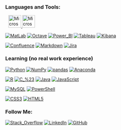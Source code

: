 ### Languages and Tools:
<a href="https://www.credly.com/badges/2b089012-27f7-4c6d-ba99-7c88569dd71e" title="Link to Certificate"  target="_blank" style="padding: 10px;">
 <img alt="Microsoft_SQL_Server"  src="https://img.shields.io/badge/-Microsoft_SQL_Server-cc2927?style=for-the-badge&logo=microsoft-sql-server&logoColor=FFFFFF"  height=40>
 <img alt="Microsoft_SQL_Server"  src="https://images.credly.com/size/340x340/images/85c76aaa-ffea-442a-8c0a-9c0589514d83/Querying_Data_with_Transact-SQL-01.png" height=40>
</a>


[![MatLab](https://img.shields.io/badge/-MatLab-0076A8?style=for-the-badge&logo=mathworks&logoColor=FFFFFF)](#)
[![Octave](https://img.shields.io/badge/-Octave-0790c0?style=for-the-badge&logo=octave&logoColor=FFFFFF)](#)
[![Power_BI](https://img.shields.io/badge/-Power_BI-F2C811?style=for-the-badge&logo=Power-BI&logoColor=000000)](#)
[![Tableau](https://img.shields.io/badge/-Tableau-E97627?style=for-the-badge&logo=tableau&logoColor=FFFFFF)](#)
[![Kibana](https://img.shields.io/badge/-Kibana-005571?style=for-the-badge&logo=kibana&logoColor=FFFFFF)](#)

[![Confluence](https://img.shields.io/badge/-Confluence-172B4D?style=for-the-badge&logo=Confluence&logoColor=FFFFFF)](#)
[![Markdown](https://img.shields.io/badge/-Markdown-000000?style=for-the-badge&logo=Markdown&logoColor=FFFFFF)](#)
[![Jira](https://img.shields.io/badge/-Jira-3776AB?style=for-the-badge&logo=Jira&logoColor=FFFFFF)](#)

### Learning (no real work experience)
[![Python](https://img.shields.io/badge/-Python-3776AB?style=for-the-badge&logo=Python&logoColor=FFFFFF)](#)
[![NumPy](https://img.shields.io/badge/-NumPy-013243?style=for-the-badge&logo=NumPy&logoColor=FFFFFF)](#)
[![pandas](https://img.shields.io/badge/-pandas-150458?style=for-the-badge&logo=pandas&logoColor=FFFFFF)](#)
[![Anaconda](https://img.shields.io/badge/-Anaconda-44A833?style=for-the-badge&logo=Anaconda&logoColor=FFFFFF)](#)

[![R](https://img.shields.io/badge/-R-276DC3?style=for-the-badge&logo=R&logoColor=FFFFFF)](#)
[![C_%23](https://img.shields.io/badge/-C_%23-239120?style=for-the-badge&logo=C-Sharp&logoColor=FFFFFF)](#)
[![Java](https://img.shields.io/badge/-Java-007396?style=for-the-badge&logo=Java&logoColor=FFFFFF)](#)
[![JavaScript](https://img.shields.io/badge/-JavaScript-F7DF1E?style=for-the-badge&logo=JavaScript&logoColor=000000)](#)

[![MySQL](https://img.shields.io/badge/-MySQL-4479A1?style=for-the-badge&logo=MySQL&logoColor=FFFFFF)](#)
[![PowerShell](https://img.shields.io/badge/-PowerShell-5391fe?style=for-the-badge&logo=PowerShell&logoColor=FFFFFF)](#)

[![CSS3](https://img.shields.io/badge/-CSS3-1572B6?style=for-the-badge&logo=CSS3&logoColor=FFFFFF)](#)
[![HTML5](https://img.shields.io/badge/-HTML5-E34F26?style=for-the-badge&logo=HTML5&logoColor=FFFFFF)](#)

 <!--![Looker](https://img.shields.io/badge/-Looker-4285F4?style=for-the-badge&logo=Looker&logoColor=FFFFFF)
 -->
### Follow Me:
[![Stack_Overflow](https://img.shields.io/badge/-Stack_Overflow-F58025?style=for-the-badge&logo=Stack-Overflow&logoColor=FFFFFF)](https://stackoverflow.com/users/6165594/denis)
[![LinkedIn](https://img.shields.io/badge/-LinkedIn-0A66C2?style=for-the-badge&logo=linkedin&logoColor=FFFFFF)](https://www.linkedin.com/in/denis-sipchenko)
[![GitHub](https://img.shields.io/badge/-GitHub-181717?style=for-the-badge&logo=GitHub&logoColor=FFFFFF)](https://github.com/DenisSipchenko)

